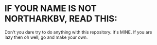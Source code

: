 # IF YOUR NAME IS NOT NORTHARKBV, READ THIS:

Don't you dare try to do anything with this repository. It's MINE. If you are lazy then oh well, go and make your own.
